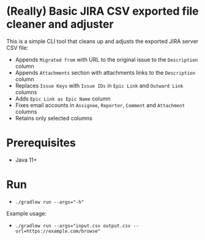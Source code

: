 # (Really) Basic JIRA CSV exported file cleaner and adjuster

This is a simple CLI tool that cleans up and adjusts the exported JIRA server CSV file:

- Appends `Migrated from` with URL to the original issue to the `Description` column
- Appends `Attachments` section with attachments links to the `Description` column
- Replaces `Issue Keys` with `Issue IDs` in `Epic Link` and `Outward Link` columns
- Adds `Epic Link as Epic Name` column
- Fixes email accounts in `Assignee`, `Reporter`, `Comment` and `Attachment` columns 
- Retains only selected columns

# Prerequisites

- Java 11+

# Run

- `./gradlew run --args="-h"`

Example usage:

- `./gradlew run --args="input.csv output.csv --url=https://example.com/browse"`
